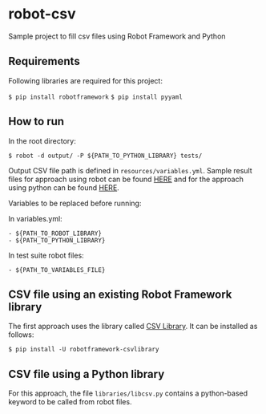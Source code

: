 # robot-csv

Sample project to fill csv files using Robot Framework and Python

## Requirements

Following libraries are required for this project:

`$ pip install robotframework`
`$ pip install pyyaml`

## How to run

In the root directory:

`$ robot -d output/ -P ${PATH_TO_PYTHON_LIBRARY} tests/`

Output CSV file path is defined in `resources/variables.yml`.
Sample result files for approach using robot can be found [HERE](output/robot-reqs-list.csv) and for the approach using python can be found [HERE](output/python-reqs-list.csv).

Variables to be replaced before running:

In variables.yml:

```text
- ${PATH_TO_ROBOT_LIBRARY}
- ${PATH_TO_PYTHON_LIBRARY}
```

In test suite robot files:

```text
- ${PATH_TO_VARIABLES_FILE}
```

## CSV file using an existing Robot Framework library

The first approach uses the library called [CSV Library](https://github.com/s4int/robotframework-CSVLibrary).
It can be installed as follows:

`$ pip install -U robotframework-csvlibrary`

## CSV file using a Python library

For this approach, the file `libraries/libcsv.py` contains a python-based keyword to be called from robot files.
